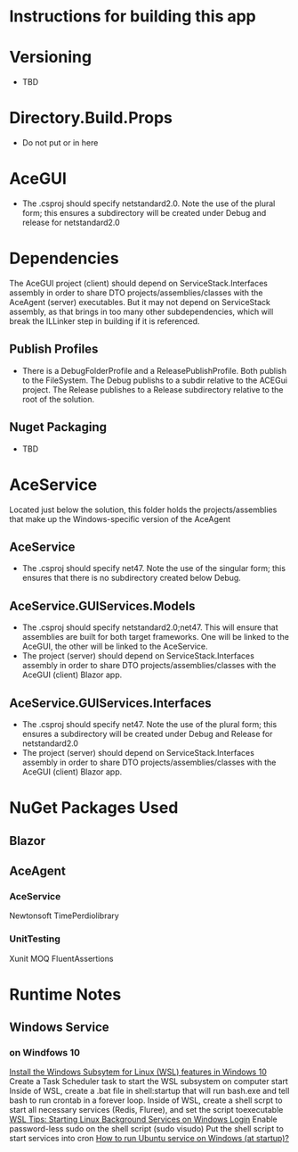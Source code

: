 <H1> Instructions for building this app 

# Versioning
- TBD

# Directory.Build.Props
- Do not put <TargetFramework> or <TargetFrameworks> in here

# AceGUI
- The .csproj should specify <TargetFrameworks>netstandard2.0</TargetFrameworks>. Note the use of the plural form; this ensures a subdirectory will be created under Debug and release for netstandard2.0

# Dependencies
The AceGUI project (client) should depend on ServiceStack.Interfaces assembly in order to share DTO projects/assemblies/classes with the AceAgent (server) executables. But it may not depend on ServiceStack assembly, as that brings in too many other subdependencies, which will break the ILLinker step in building if it is referenced.

## Publish Profiles
- There is a DebugFolderProfile and a ReleasePublishProfile. Both publish to the FileSystem. The Debug publishs to a subdir relative to the ACEGui project. The Release publishes to a Release subdirectory relative to the root of the solution.

## Nuget Packaging
- TBD

# AceService
Located just below the solution, this folder holds the projects/assemblies that make up the Windows-specific version of the AceAgent
## AceService
- The .csproj should specify  <TargetFramework>net47</TargetFramework>. Note the use of the singular form; this ensures that there is no subdirectory created below Debug.

## AceService.GUIServices.Models
- The .csproj should specify <TargetFrameworks>netstandard2.0;net47</TargetFrameworks>. This will ensure that assemblies are built for both target frameworks. One will be linked to the AceGUI, the other will be linked to the AceService.
- The project (server) should depend on ServiceStack.Interfaces assembly in order to share DTO projects/assemblies/classes with the AceGUI (client) Blazor app.

## AceService.GUIServices.Interfaces
- The .csproj should specify <TargetFrameworks>net47</TargetFrameworks>. Note the use of the plural form; this ensures a subdirectory will be created under Debug and Release  for netstandard2.0
- The project (server) should depend on ServiceStack.Interfaces assembly in order to share DTO projects/assemblies/classes with the AceGUI (client) Blazor app.

# NuGet Packages Used
## Blazor

## AceAgent
### AceService
Newtonsoft
TimePerdiolibrary
### UnitTesting
Xunit
MOQ
FluentAssertions

# Runtime Notes
## Windows Service
### on Windfows 10
[Install the Windows Subsytem for Linux (WSL) features in Windows 10](https://docs.microsoft.com/en-us/windows/wsl/install-win10)
Create a Task Scheduler task to start the WSL subsystem on computer start
Inside of WSL, create a .bat file in shell:startup that will run bash.exe and tell bash to run crontab in a forever loop.
Inside of WSL, create a shell scrpt to start all necessary services (Redis, Fluree), and set the script toexecutable [WSL Tips: Starting Linux Background Services on Windows Login](https://dev.to/ironfroggy/wsl-tips-starting-linux-background-services-on-windows-login-3o98)
Enable password-less sudo on the shell script (sudo visudo)[]()
Put the shell script to start services into cron [How to run Ubuntu service on Windows (at startup)?](https://superuser.com/questions/1112007/how-to-run-ubuntu-service-on-windows-at-startup?noredirect=1&lq=1)




